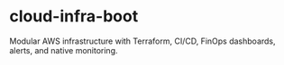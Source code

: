 # cloud-infra-boot
Modular AWS infrastructure with Terraform, CI/CD, FinOps dashboards, alerts, and native monitoring.
